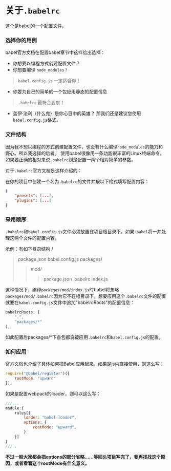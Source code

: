 # 关于`.babelrc`
这个是babel的一个配置文件。




### 选择你的用例
babel官方文档在配置babel章节中这样给出选择：
- 你想要以编程方式创建配置文件？
- 你想要编译 `node_modules？`
> `babel.config.js` 一定适合你！
- 你要为自己的简单的一个包应用静态的配置信息
> `.babelrc` 最符合要求！
- 盖伊·法利（什么鬼）是你心目中的英雄？
    那我们还是建议您使用`babel.config.js`格式。




### 文件结构
因为我不想以编程的方式创建配置文件，也没有什么编译`node_modules`的能力和野心。所以我选择的后者。
使用babel很像用一条功能很丰富的Linux终端命令。如果要正确的相对来说`.babelrc`则是配置一两个相对简单的参数。

对于`.babelrc`官方文档是这样介绍的：

在你的项目中创建一个名为`.babelrc`的文件并按以下格式填写配置内容：
```JSON
{
    "presets": [...],
    "plugins": [...]
}
```




### 采用顺序
`.babelrc`和`babel.config.js`文件必须放置在项目根目录下。如果`.babel`将一并处理这两个文件的配置内容。

示例：有如下目录结构
/
> package.json
> babel.config.js
> packages/
>> mod/
>>> package.json
>>> .babelrc
>>> index.js

这种情况下，编译`packages/mod/index.js`时babel将忽略`packages/mod/.babelrc`因为它不在根目录下。想要应用这个`.babelrc`文件的配置就要在`babel.config.js`文件中追加"babelrcRoots"的配置信息：
```javascript
babelrcRoots: [
    ".",
    "packages/*"
],
```
如此配置后packages/*下各包都将被应用`.babelrc`和`babel.config.js`的配置。



### 如何应用
官方文档也介绍了具体如何把Babel应用起来。如果是js内直接使用，则这么写：
```javascript
require("@babel/register")({
    rootMode: "upward"
});
```
如果是配置webpack的loader，则可以这么写：
```javascript
///...
module:{
    rules[{
        loader: "babel-loader",
        options: {
            rootMode: "upward",
        }
    }]
}
///..
```
__不过一般大家都会把options的部分省略……等回头项目写完了，我再找找这个原因，或者看看这个rootMode有什么意义。__
